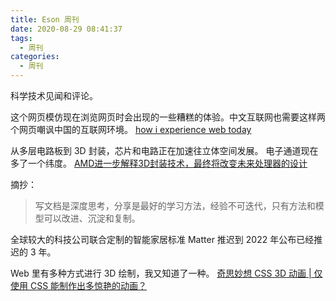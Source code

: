```yaml
---
title: Eson 周刊
date: 2020-08-29 08:41:37
tags:
  - 周刊
categories:
  - 周刊
---
```


科学技术见闻和评论。

这个网页模仿现在浏览网页时会出现的一些糟糕的体验。中文互联网也需要这样两个网页嘲讽中国的互联网环境。
[how i experience web today](https://how-i-experience-web-today.com/detail.html)


从多层电路板到 3D 封装，芯片和电路正在加速往立体空间发展。 电子通道现在多了一个纬度。
[AMD进一步解释3D封装技术，最终将改变未来处理器的设计](https://m.expreview.com/80145.html)

摘抄：
> 写文档是深度思考，分享是最好的学习方法，经验不可迭代，只有方法和模型可以改进、沉淀和复制。


全球较大的科技公司联合定制的智能家居标准 Matter 推迟到 2022 年公布已经推迟的 3 年。


Web 里有多种方式进行 3D 绘制，我又知道了一种。
[奇思妙想 CSS 3D 动画 | 仅使用 CSS 能制作出多惊艳的动画？](https://mp.weixin.qq.com/s/yXkfV6ucKZocxxON-jZLIQ)